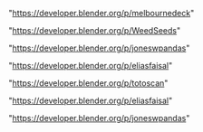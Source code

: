 "https://developer.blender.org/p/melbournedeck"

"https://developer.blender.org/p/WeedSeeds"

"https://developer.blender.org/p/joneswpandas"

"https://developer.blender.org/p/eliasfaisal"

 
"https://developer.blender.org/p/totoscan"


"https://developer.blender.org/p/eliasfaisal"


"https://developer.blender.org/p/joneswpandas"


 
